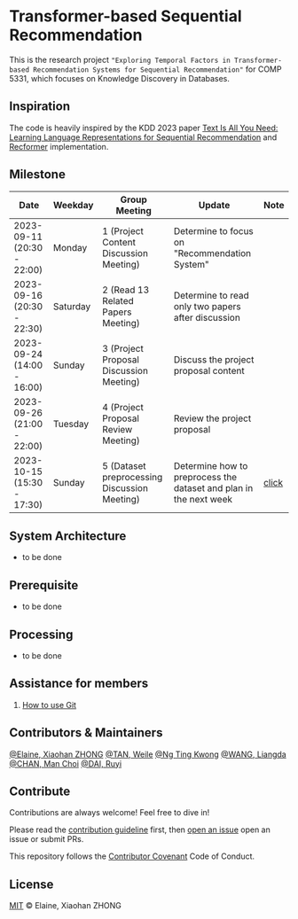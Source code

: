 # Transformer-based Sequential Recommendation

This is the research project `"Exploring Temporal Factors in Transformer-based Recommendation Systems for Sequential Recommendation"` for COMP 5331, which focuses on Knowledge Discovery in Databases.

## Inspiration

The code is heavily inspired by the KDD 2023 paper [Text Is All You Need: Learning Language Representations for Sequential Recommendation](https://arxiv.org/abs/2305.13731) and [Recformer](https://github.com/JiachengLi1995/Recformer) implementation.

## Milestone

| Date                       | Weekday | Group Meeting                                | Update                                                              | Note |
|----------------------------|---------|----------------------------------------------|---------------------------------------------------------------------|------|
| 2023-09-11 (20:30 - 22:00) | Monday  | 1 (Project Content Discussion Meeting)       | Determine to focus on "Recommendation System"                       |      |
| 2023-09-16 (20:30 - 22:30) | Saturday| 2 (Read 13 Related Papers Meeting)           | Determine to read only two papers after discussion                  |      |
| 2023-09-24 (14:00 - 16:00) | Sunday  | 3 (Project Proposal Discussion Meeting)      | Discuss the project proposal content                                |      |
| 2023-09-26 (21:00 - 22:00) | Tuesday | 4 (Project Proposal Review Meeting)          | Review the project proposal                                         |      |
| 2023-10-15 (15:30 - 17:30) | Sunday  | 5 (Dataset preprocessing Discussion Meeting) | Determine how to preprocess the dataset and plan in the next week   | [click](./meeting/fifth/README.md) |

## System Architecture

- to be done

## Prerequisite

- to be done

## Processing 

- to be done

## Assistance for members

1. [How to use Git](members/tutorial/Git.md)

## Contributors & Maintainers

[@Elaine, Xiaohan ZHONG](https://github.com/ElaineXHZhong)
[@TAN, Weile]()
[@Ng Ting Kwong]()
[@WANG, Liangda]()
[@CHAN, Man Choi]()
[@DAI, Ruyi]()

## Contribute

Contributions are always welcome! Feel free to dive in! 

Please read the [contribution guideline](https://github.com/github/docs/blob/main/CONTRIBUTING.md) first, then [open an issue](https://github.com/ElaineXHZhong/Content-Sentiment-Analysis/issues/new) open an issue</a> or submit PRs.

This repository follows the [Contributor Covenant](http://contributor-covenant.org/version/1/3/0/) Code of Conduct.

## License

[MIT](LICENSE) © Elaine, Xiaohan ZHONG